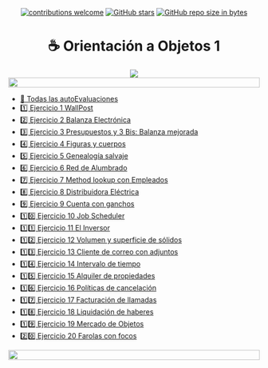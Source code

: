 <div align="center">

[![contributions welcome](https://img.shields.io/badge/contributions-welcome-brightgreen.svg?style=flat)](https://github.com/Nomadiix/OO1)
[![GitHub stars](https://img.shields.io/github/stars/Nomadiix/OO1)](https://github.com/FabianMartinez1234567/OO1/stargazers/)
[![GitHub repo size in bytes](https://img.shields.io/github/repo-size/Nomadiix/OO1)](https://github.com/Nomadiix/OO1)
 </div>

<h1 align="center"> ☕ Orientación a Objetos 1</h1>

<div align="center">
  <img src="https://media.giphy.com/media/10I54Pr7nbGrAs/giphy.gif"/>
 </div>

<img src= 'https://i.gifer.com/origin/8c/8cd3f1898255c045143e1da97fbabf10_w200.gif' height="20" width="100%"> 



- [📝 Todas las autoEvaluaciones](/Documentos/autoevaluaciones.md)
- [1️⃣ Ejercicio 1 WallPost](/Documentos/Ejercicio1.md)
- [2️⃣ Ejercicio 2 Balanza Electrónica](/Documentos/Ejercicio2.md)
- [3️⃣ Ejercicio 3 Presupuestos y 3 Bis: Balanza mejorada](/Documentos/Ejercicio3.md)
- [4️⃣ Ejercicio 4 Figuras y cuerpos](/Documentos/Ejercicio4.md)
- [5️⃣ Ejercicio 5 Genealogía salvaje](/Documentos/Ejercicio5.md)
- [6️⃣ Ejercicio 6 Red de Alumbrado](/Documentos/Ejercicio6.md)
- [7️⃣ Ejercicio 7 Method lookup con Empleados](/Documentos/Ejercicio7.md)
- [8️⃣ Ejercicio 8 Distribuidora Eléctrica](/Documentos/Ejercicio8.md)
- [9️⃣ Ejercicio 9 Cuenta con ganchos](/Documentos/Ejercicio9.md)
- [1️⃣0️⃣ Ejercicio 10 Job Scheduler](/Documentos/Ejercicio10.md)
- [1️⃣1️⃣ Ejercicio 11 El Inversor](/Documentos/Ejercicio11.md)
- [1️⃣2️⃣ Ejercicio 12 Volumen y superficie de sólidos](/Documentos/Ejercicio12.md)
- [1️⃣3️⃣ Ejercicio 13 Cliente de correo con adjuntos](/Documentos/Ejercicio13.md)
- [1️⃣4️⃣ Ejercicio 14 Intervalo de tiempo](/Documentos/Ejercicio14.md)
- [1️⃣5️⃣ Ejercicio 15 Alquiler de propiedades](/Documentos/Ejercicio15.md)
- [1️⃣6️⃣ Ejercicio 16 Políticas de cancelación](/Documentos/Ejercicio16.md)
- [1️⃣7️⃣ Ejercicio 17 Facturación de llamadas](/Documentos/Ejercicio17.md)
- [1️⃣8️⃣ Ejercicio 18 Liquidación de haberes](/Documentos/Ejercicio18.md)
- [1️⃣9️⃣ Ejercicio 19 Mercado de Objetos](/Documentos/Ejercicio19.md)
- [2️⃣0️⃣ Ejercicio 20 Farolas con focos](/Documentos/Ejercicio20.md)

<img src= 'https://i.gifer.com/origin/8c/8cd3f1898255c045143e1da97fbabf10_w200.gif' height="20" width="100%">



